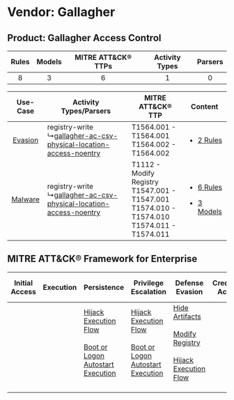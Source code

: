 Vendor: Gallagher
=================
Product: Gallagher Access Control
---------------------------------
| Rules | Models | MITRE ATT&CK® TTPs | Activity Types | Parsers |
|:-----:|:------:|:------------------:|:--------------:|:-------:|
|   8   |   3    |         6          |       1        |    0    |

|    Use-Case    | Activity Types/Parsers    | MITRE ATT&CK® TTP    | Content    |
|:----:| ---- | ---- | ---- |
| [Evasion](../../../UseCases/uc_evasion.md) |  registry-write<br> ↳[gallagher-ac-csv-physical-location-access-noentry](Ps/pC_gallagheraccsvphysicallocationaccessnoentry.md)<br> | T1564.001 - T1564.001<br>T1564.002 - T1564.002<br>    | [<ul><li>2 Rules</li></ul>](RM/r_m_gallagher_gallagher_access_control_Evasion.md)    |
| [Malware](../../../UseCases/uc_malware.md) |  registry-write<br> ↳[gallagher-ac-csv-physical-location-access-noentry](Ps/pC_gallagheraccsvphysicallocationaccessnoentry.md)<br> | T1112 - Modify Registry<br>T1547.001 - T1547.001<br>T1574.010 - T1574.010<br>T1574.011 - T1574.011<br> | [<ul><li>6 Rules</li></ul><ul><li>3 Models</li></ul>](RM/r_m_gallagher_gallagher_access_control_Malware.md) |

MITRE ATT&CK® Framework for Enterprise
--------------------------------------
| Initial Access | Execution | Persistence                                                                                                                                                      | Privilege Escalation                                                                                                                                             | Defense Evasion                                                                                                                                                                                                   | Credential Access | Discovery | Lateral Movement | Collection | Command and Control | Exfiltration | Impact |
| -------------- | --------- | ---------------------------------------------------------------------------------------------------------------------------------------------------------------- | ---------------------------------------------------------------------------------------------------------------------------------------------------------------- | ----------------------------------------------------------------------------------------------------------------------------------------------------------------------------------------------------------------- | ----------------- | --------- | ---------------- | ---------- | ------------------- | ------------ | ------ |
|                |           | [Hijack Execution Flow](https://attack.mitre.org/techniques/T1574)<br><br>[Boot or Logon Autostart Execution](https://attack.mitre.org/techniques/T1547)<br><br> | [Hijack Execution Flow](https://attack.mitre.org/techniques/T1574)<br><br>[Boot or Logon Autostart Execution](https://attack.mitre.org/techniques/T1547)<br><br> | [Hide Artifacts](https://attack.mitre.org/techniques/T1564)<br><br>[Modify Registry](https://attack.mitre.org/techniques/T1112)<br><br>[Hijack Execution Flow](https://attack.mitre.org/techniques/T1574)<br><br> |                   |           |                  |            |                     |              |        |